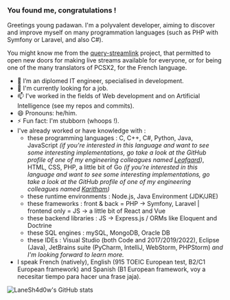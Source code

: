 ### You found me, congratulations !

Greetings young padawan. 
I'm a polyvalent developer, aiming to discover and improve myself on many programmation languages (such as PHP with Symfony or Laravel, and also C#).

You might know me from the [query-streamlink](https://github.com/LaneSh4d0w/query-streamlink) project, that permitted to open new doors for making live streams available for everyone, or for being one of the many translators of PCSX2, for the French language.

- 🔭 I’m an diplomed IT engineer, specialised in development.
- 🌱 I'm currently looking for a job.
- 📫 I've worked in the fields of Web development and on Artificial Intelligence (see my repos and commits).
- 😄 Pronouns: he/him.
- ⚡ Fun fact: I'm stubborn (whoops !).
- I've already worked or have knowledge with :
  - these programming languages : C, C++, C#, Python, Java, JavaScript *(if you're interested in this language and want to see some interesting implementations, go take a look at the GitHub profile of one of my engineering colleagues named [Leafgard](https://github.com/Leafgard))*, HTML, CSS, PHP, a little bit of Go *(if you're interested in this language and want to see some interesting implementations, go take a look at the GitHub profile of one of my engineering colleagues named [Karitham](https://github.com/Karitham))*
  - these runtime environments : Node.js, Java Environment (JDK/JRE)
  - these frameworks : front & back = PHP -> Symfony, Laravel | frontend only = JS -> a little bit of React and Vue
  - these backend libraries : JS -> Express.js / ORMs like Eloquent and Doctrine
  - these SQL engines : mySQL, MongoDB, Oracle DB
  - these IDEs : Visual Studio (both Code and 2017/2019/2022), Eclipse (Java), JetBrains suite (PyCharm, IntelliJ, WebStorm, PHPStorm)
*and I'm looking forward to learn more.*
- I speak French (natively), English (915 TOEIC European test, B2/C1 European framework) and Spanish (B1 European framework, voy a necesitar tiempo para hacer una frase jaja).

![LaneSh4d0w's GitHub stats](https://github-readme-stats.vercel.app/api?username=BellezaEmporium&show_icons=true)
